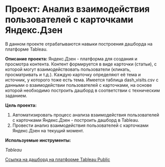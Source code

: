 # Проект: Анализ взаимодействия пользователей с карточками Яндекс.Дзен

В данном проекте отрабатываются навыки построения дашборда на платформе Tableau.

**Описание проекта:** Яндекс.Дзен - платформа для создания и просмотра контента. Контент 
формируется в виде карточки (статьи), с которой могут взаимодействовать пользователи (кликать, 
просматривать и т.д.). Каждую карточку определяют её тема и источник, у которого тоже есть тема.
Имеется таблица dash_visits.csv с данными о взаимодействии пользователей с карточками, на основе которой необходимо построить дашборд в соответствии 
с техническим заданием. 


**Цель проекта:** 
1. Автоматизировать процесс анализа взаимодействия пользователей с карточками Яндекс.Дзен - построить дашборд в Tableau.
2. Провести анализ взаимодействия пользователей с карточками Яндекс.Дзен на текущий момент. 

**Используемые инструменты:**

*Tableau*

[Ссылка на дашборд на платформе Tableau Public](https://public.tableau.com/app/profile/tata.zaitseva/viz/__16529714108670/sheet12_1?publish=yes)
